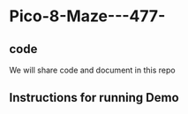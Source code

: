 # Pico-8-Maze---477-
## code



We will share code and document in this repo


## Instructions for running Demo
